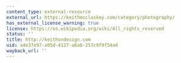 ```yaml
---
content_type: external-resource
external_url: https://keithmccluskey.com/category/photography/
has_external_license_warning: true
license: https://en.wikipedia.org/wiki/All_rights_reserved
status: ''
title: http://keithondesign.com
uid: a4e37e97-a05d-4127-a6a8-257c9f9f54ad
wayback_url: ''
---
```


